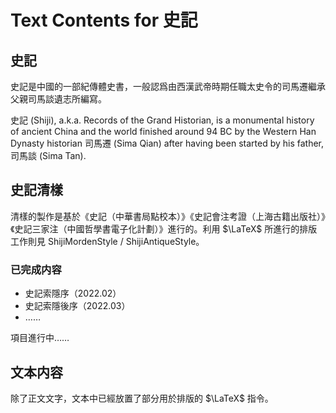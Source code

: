 # Text Contents for 史記

## 史記

史記是中國的一部紀傳體史書，一般認爲由西漢武帝時期任職太史令的司馬遷繼承父親司馬談遺志所編寫。

史記 (Shiji), a.k.a. Records of the Grand Historian, is a monumental history of ancient China and the world finished around 94 BC by the Western Han Dynasty historian 司馬遷 (Sima Qian) after having been started by his father, 司馬談 (Sima Tan).

## 史記清樣

清樣的製作是基於《史記（中華書局點校本）》《史記會注考證（上海古籍出版社）》《史記三家注（中國哲學書電子化計劃）》進行的。利用 $\LaTeX$ 所進行的排版工作則見 ShijiMordenStyle / ShijiAntiqueStyle。

### 已完成内容
- 史記索隱序（2022.02）
- 史記索隱後序（2022.03）
- ……

項目進行中……

## 文本内容

除了正文文字，文本中已經放置了部分用於排版的 $\LaTeX$ 指令。
